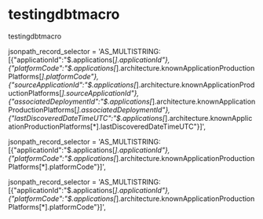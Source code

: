 # testingdbtmacro
testingdbtmacro


  jsonpath_record_selector = 'AS_MULTISTRING:[{"applicationId":"$.applications[*].applicationId"},{"platformCode":"$.applications[*].architecture.knownApplicationProductionPlatforms[*].platformCode"},{"sourceApplicationId":"$.applications[*].architecture.knownApplicationProductionPlatforms[*].sourceApplicationId"},{"associatedDeploymentId":"$.applications[*].architecture.knownApplicationProductionPlatforms[*].associatedDeploymentId"},{"lastDiscoveredDateTimeUTC":"$.applications[*].architecture.knownApplicationProductionPlatforms[*].lastDiscoveredDateTimeUTC"}]',

jsonpath_record_selector = 'AS_MULTISTRING:[{"applicationId":"$.applications[*].applicationId"},{"platformCode":"$.applications[*].architecture.knownApplicationProductionPlatforms[*].platformCode"}]',


  jsonpath_record_selector = 'AS_MULTISTRING:[{"applicationId":"$.applications[*].applicationId"},{"platformCode":"$.applications[*].architecture.knownApplicationProductionPlatforms[*].platformCode"}]',
